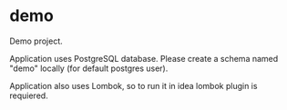 # demo
Demo project.

Application uses PostgreSQL database.
Please create a schema named "demo" locally (for default postgres user).

Application also uses Lombok, so to run it in idea lombok plugin is requiered.

